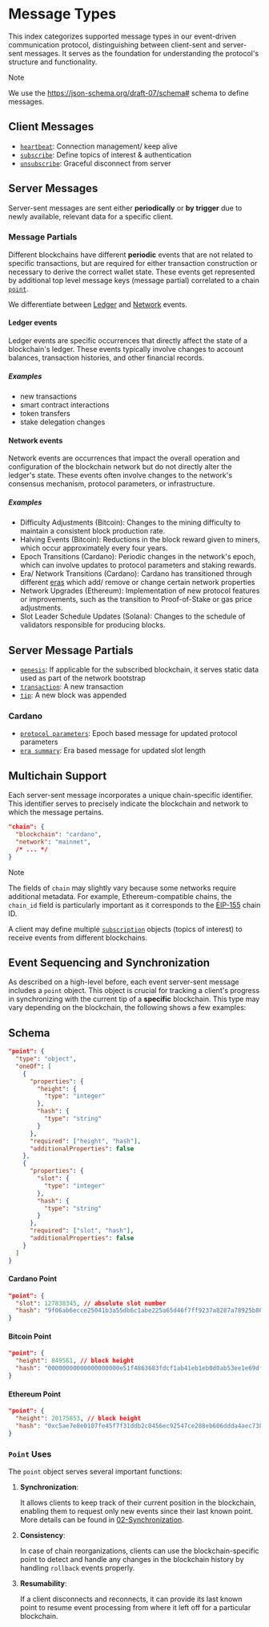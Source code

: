 # Message Types

This index categorizes supported message types in our event-driven communication protocol, distinguishing between client-sent and server-sent messages. It serves as the foundation for understanding the protocol's structure and functionality.

> [!NOTE]
> We use the <https://json-schema.org/draft-07/schema#> schema to define messages.

## Client Messages

- [`heartbeat`](./client/heartbeat.md): Connection management/ keep alive
- [`subscribe`](./client/subscribe.md): Define topics of interest & authentication
- [`unsubscribe`](./client/unsubscribe.md): Graceful disconnect from server

## Server Messages

Server-sent messages are sent either **periodically** or **by trigger** due to newly available, relevant data for a specific client.

### Message Partials

Different blockchains have different **periodic** events that are not related to specific transactions, but are required for either transaction construction or necessary to derive the correct wallet state. These events get represented by additional top level message keys (message partial) correlated to a chain [`point`](#event-sequencing-and-synchronization).

We differentiate between [Ledger](#ledger-events) and [Network](#network-events) events.

#### Ledger events

Ledger events are specific occurrences that directly affect the state of a blockchain's ledger. These events typically involve changes to account balances, transaction histories, and other financial records.

##### Examples

- new transactions
- smart contract interactions
- token transfers
- stake delegation changes

#### Network events

Network events are occurrences that impact the overall operation and configuration of the blockchain network but do not directly alter the ledger's state. These events often involve changes to the network's consensus mechanism, protocol parameters, or infrastructure.

##### Examples

- Difficulty Adjustments (Bitcoin): Changes to the mining difficulty to maintain a consistent block production rate.
- Halving Events (Bitcoin): Reductions in the block reward given to miners, which occur approximately every four years.
- Epoch Transitions (Cardano): Periodic changes in the network's epoch, which can involve updates to protocol parameters and staking rewards.
- Era/ Network Transitions (Cardano): Cardano has transitioned through different [eras](https://roadmap.cardano.org/en/) which add/ remove or change certain network properties
- Network Upgrades (Ethereum): Implementation of new protocol features or improvements, such as the transition to Proof-of-Stake or gas price adjustments.
- Slot Leader Schedule Updates (Solana): Changes to the schedule of validators responsible for producing blocks.

## Server Message Partials

- [`genesis`](./server/genesis.md): If applicable for the subscribed blockchain, it serves static data used as part of the network bootstrap
- [`transaction`](./server/transaction.md): A new transaction
- [`tip`](./server/tip.md): A new block was appended

### Cardano

- [`protocol parameters`](./server/cardano/protocol-parameters.md): Epoch based message for updated protocol parameters
- [`era summary`](./server/cardano/era-summary.md): Era based message for updated slot length

## Multichain Support

Each server-sent message incorporates a unique chain-specific identifier. This identifier serves to precisely indicate the blockchain and network to which the message pertains.

```json
"chain": {
  "blockchain": "cardano",
  "network": "mainnet",
  /* ... */
}
```

> [!NOTE]
> The fields of `chain` may slightly vary because some networks require additional metadata.
> For example, Ethereum-compatible chains, the `chain_id` field is particularly important as it corresponds to the [EIP-155](https://github.com/ethereum/EIPs/blob/master/EIPS/eip-155.md) chain ID.<br />

A client may define multiple [`subscription`](./messages/client/subscribe.md) objects (topics of interest) to receive events from different blockchains.

## Event Sequencing and Synchronization

As described on a high-level before, each event server-sent message includes a `point` object. This object is crucial for tracking a client's progress in synchronizing with the current tip of a **specific** blockchain.
This type may vary depending on the blockchain, the following shows a few examples:

## Schema

```json
"point": {
  "type": "object",
  "oneOf": [
    {
      "properties": {
        "height": {
          "type": "integer"
        },
        "hash": {
          "type": "string"
        }
      },
      "required": ["height", "hash"],
      "additionalProperties": false
    },
    {
      "properties": {
        "slot": {
          "type": "integer"
        },
        "hash": {
          "type": "string"
        }
      },
      "required": ["slot", "hash"],
      "additionalProperties": false
    }
  ]
}
```

#### Cardano Point

```json
"point": {
  "slot": 127838345, // absolute slot number
  "hash": "9f06ab6ecce25041b3a55db6c1abe225a65d46f7ff9237a8287a78925b86d10e" // block hash
}
```

#### Bitcoin Point

```json
"point": {
  "height": 849561, // block height
  "hash": "00000000000000000000e51f4863683fdcf1ab41eb1eb0d0ab53ee1e69df11bb" // block hash
}
```

#### Ethereum Point

```json
"point": {
  "height": 20175853, // block height
  "hash": "0xc5ae7e8e0107fe45f7f31ddb2c0456ec92547ce288eb606ddda4aec738e3c8ec" // block hash
}
```

### `Point` Uses

The `point` object serves several important functions:

1. **Synchronization**:

   It allows clients to keep track of their current position in the blockchain, enabling them to request only new events since their last known point. More details can be found in [02-Synchronization](../02-Synchronization.md).

2. **Consistency**:

   In case of chain reorganizations, clients can use the blockchain-specific point to detect and handle any changes in the blockchain history by handling `rollback` events properly.

3. **Resumability**:

   If a client disconnects and reconnects, it can provide its last known point to resume event processing from where it left off for a particular blockchain.
